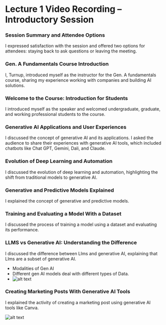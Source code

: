 # Lecture 1 Video Recording – Introductory Session

### Session Summary and Attendee Options

I expressed satisfaction with the session and offered two options for attendees: staying back to ask questions or leaving the meeting.

### Gen. A Fundamentals Course Introduction

I, Turnup, introduced myself as the instructor for the Gen. A fundamentals course, sharing my experience working with companies and building AI solutions.

### Welcome to the Course: Introduction for Students

I introduced myself as the speaker and welcomed undergraduate, graduate, and working professional students to the course.

### Generative AI Applications and User Experiences

I discussed the concept of generative AI and its applications. I asked the audience to share their experiences with generative AI tools, which included chatbots like Chat GPT, Gemini, Dali, and Claude.

### Evolution of Deep Learning and Automation

I discussed the evolution of deep learning and automation, highlighting the shift from traditional models to generative AI.

### Generative and Predictive Models Explained

I explained the concept of generative and predictive models.

### Training and Evaluating a Model With a Dataset

I discussed the process of training a model using a dataset and evaluating its performance.

### LLMS vs Generative AI: Understanding the Difference

I discussed the difference between Llms and generative AI, explaining that Llms are a subset of generative AI.

- Modalities of Gen AI
- Different gen AI models deal with different types of Data.
- ![alt text](Modalities_of_Gen_AI.png)

### Creating Marketing Posts With Generative AI Tools

I explained the activity of creating a marketing post using generative AI tools like Canva.

![alt text](marketing_post_for_your_customer.png)
